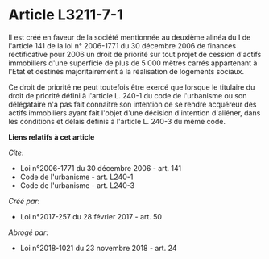 # Article L3211-7-1

Il est créé en faveur de la société mentionnée au deuxième alinéa du I de l'article 141 de la loi n° 2006-1771 du 30 décembre
2006 de finances rectificative pour 2006 un droit de priorité sur tout projet de cession d'actifs immobiliers d'une
superficie de plus de 5 000 mètres carrés appartenant à l'Etat et destinés majoritairement à la réalisation de logements
sociaux. 

Ce droit de priorité ne peut toutefois être exercé que lorsque le titulaire du droit de priorité défini à l'article L. 240-1
du code de l'urbanisme ou son délégataire n'a pas fait connaître son intention de se rendre acquéreur des actifs immobiliers
ayant fait l'objet d'une décision d'intention d'aliéner, dans les conditions et délais définis à l'article L. 240-3 du même
code.

**Liens relatifs à cet article**

_Cite_:

  - Loi n°2006-1771 du 30 décembre 2006 - art. 141
  - Code de l'urbanisme - art. L240-1
  - Code de l'urbanisme - art. L240-3

_Créé par_:

  - Loi n°2017-257 du 28 février 2017 - art. 50

_Abrogé par_:

  - Loi n°2018-1021 du 23 novembre 2018 - art. 24
